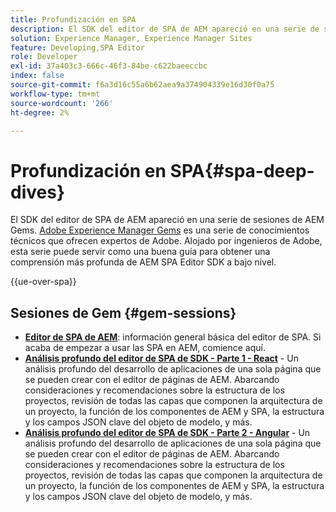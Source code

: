 ```yaml
---
title: Profundización en SPA
description: El SDK del editor de SPA de AEM apareció en una serie de sesiones de AEM Gems. Alojado por ingenieros de Adobe, esta serie puede servir como una buena guía para obtener una comprensión más profunda de AEM SPA Editor SDK en un nivel bajo, alojado por ingenieros de Adobe.
solution: Experience Manager, Experience Manager Sites
feature: Developing,SPA Editor
role: Developer
exl-id: 37a403c3-666c-46f3-84be-c622baeeccbc
index: false
source-git-commit: f6a3d16c55a6b62aea9a374904339e16d30f0a75
workflow-type: tm+mt
source-wordcount: '266'
ht-degree: 2%

---
```



# Profundización en SPA{#spa-deep-dives}

El SDK del editor de SPA de AEM apareció en una serie de sesiones de AEM Gems. [Adobe Experience Manager Gems](https://helpx.adobe.com/es/experience-manager/kt/eseminars/gems/aem-index.html) es una serie de conocimientos técnicos que ofrecen expertos de Adobe. Alojado por ingenieros de Adobe, esta serie puede servir como una buena guía para obtener una comprensión más profunda de AEM SPA Editor SDK a bajo nivel.

{{ue-over-spa}}

## Sesiones de Gem {#gem-sessions}

* **[Editor de SPA de AEM](https://experienceleague.adobe.com/es/docs/events/experience-manager-gems-recordings/gems2018/aem-spa-editor)**: información general básica del editor de SPA. Si acaba de empezar a usar las SPA en AEM, comience aquí.
* **[Análisis profundo del editor de SPA de SDK - Parte 1 - React](https://experienceleague.adobe.com/es/docs/events/experience-manager-gems-recordings/gems2018/spa-editor-sdk-deep-dive-react)** - Un análisis profundo del desarrollo de aplicaciones de una sola página que se pueden crear con el editor de páginas de AEM. Abarcando consideraciones y recomendaciones sobre la estructura de los proyectos, revisión de todas las capas que componen la arquitectura de un proyecto, la función de los componentes de AEM y SPA, la estructura y los campos JSON clave del objeto de modelo, y más.
* **[Análisis profundo del editor de SPA de SDK - Parte 2 - Angular](https://experienceleague.adobe.com/es/docs/events/experience-manager-gems-recordings/gems2018/spa-editor-sdk-deep-dive-angular)** - Un análisis profundo del desarrollo de aplicaciones de una sola página que se pueden crear con el editor de páginas de AEM. Abarcando consideraciones y recomendaciones sobre la estructura de los proyectos, revisión de todas las capas que componen la arquitectura de un proyecto, la función de los componentes de AEM y SPA, la estructura y los campos JSON clave del objeto de modelo, y más.
